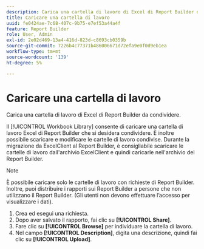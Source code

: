 ```yaml
---
description: Carica una cartella di lavoro di Excel di Report Builder da condividere.
title: Caricare una cartella di lavoro
uuid: fe0424ae-7c68-407c-9b75-e7ef53a44a4f
feature: Report Builder
role: User, Admin
exl-id: 2e02d469-13a4-416d-823d-c8693cb0359b
source-git-commit: 7226b4c77371b486006671d72efa9e0f0d9eb1ea
workflow-type: tm+mt
source-wordcount: '139'
ht-degree: 5%

---
```


# Caricare una cartella di lavoro

Carica una cartella di lavoro di Excel di Report Builder da condividere.

Il [!UICONTROL Workbook Library] consente di caricare una cartella di lavoro Excel di Report Builder che si desidera condividere. È inoltre possibile scaricare e modificare le cartelle di lavoro condivise. Durante la migrazione da ExcelClient al Report Builder, è consigliabile scaricare le cartelle di lavoro dall&#39;archivio ExcelClient e quindi caricarle nell&#39;archivio del Report Builder.

>[!NOTE]
>
>È possibile caricare solo le cartelle di lavoro con richieste di Report Builder. Inoltre, puoi distribuire i rapporti sui Report Builder a persone che non utilizzano il Report Builder. (Gli utenti non devono effettuare l’accesso per visualizzare i dati).

1. Crea ed esegui una richiesta.
1. Dopo aver salvato il rapporto, fai clic su **[!UICONTROL Share]**.
1. Fare clic su **[!UICONTROL Browse]** per individuare la cartella di lavoro.
1. Nel campo **[!UICONTROL Description]**, digita una descrizione, quindi fai clic su **[!UICONTROL Upload]**.
